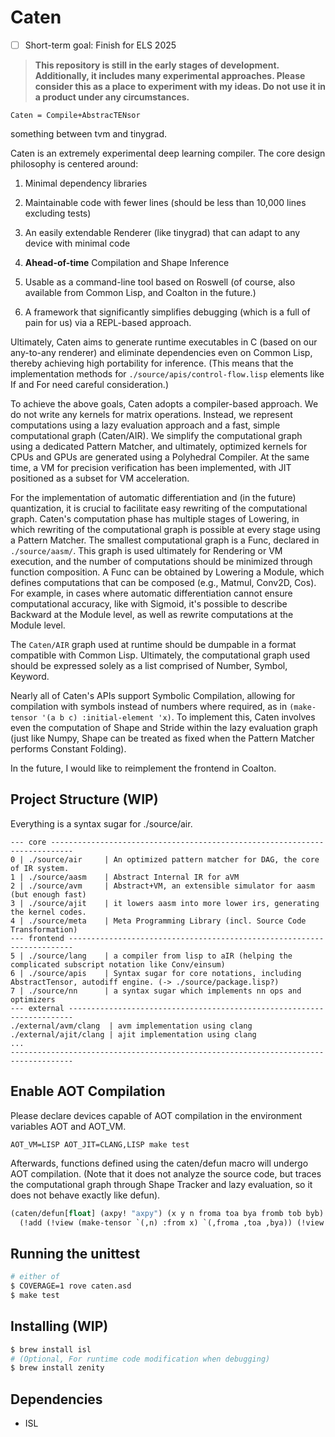 # Caten

- [ ] Short-term goal: Finish for ELS 2025

> **This repository is still in the early stages of development. Additionally, it includes many experimental approaches. Please consider this as a place to experiment with my ideas. Do not use it in a product under any circumstances.**

`Caten = Compile+AbstracTENsor`

something between tvm and tinygrad.

Caten is an extremely experimental deep learning compiler. The core design philosophy is centered around:

1. Minimal dependency libraries

2. Maintainable code with fewer lines (should be less than 10,000 lines excluding tests)

3. An easily extendable Renderer (like tinygrad) that can adapt to any device with minimal code

4. **Ahead-of-time** Compilation and Shape Inference

5. Usable as a command-line tool based on Roswell (of course, also available from Common Lisp, and Coalton in the future.)

6. A framework that significantly simplifies debugging (which is a full of pain for us) via a REPL-based approach.

Ultimately, Caten aims to generate runtime executables in C (based on our any-to-any renderer) and eliminate dependencies even on Common Lisp, thereby achieving high portability for inference. (This means that the implementation methods for `./source/apis/control-flow.lisp` elements like If and For need careful consideration.)

To achieve the above goals, Caten adopts a compiler-based approach. We do not write any kernels for matrix operations. Instead, we represent computations using a lazy evaluation approach and a fast, simple computational graph (Caten/AIR). We simplify the computational graph using a dedicated Pattern Matcher, and ultimately, optimized kernels for CPUs and GPUs are generated using a Polyhedral Compiler. At the same time, a VM for precision verification has been implemented, with JIT positioned as a subset for VM acceleration.

For the implementation of automatic differentiation and (in the future) quantization, it is crucial to facilitate easy rewriting of the computational graph. Caten's computation phase has multiple stages of Lowering, in which rewriting of the computational graph is possible at every stage using a Pattern Matcher. The smallest computational graph is a Func, declared in `./source/aasm/`. This graph is used ultimately for Rendering or VM execution, and the number of computations should be minimized through function composition. A Func can be obtained by Lowering a Module, which defines computations that can be composed (e.g., Matmul, Conv2D, Cos). For example, in cases where automatic differentiation cannot ensure computational accuracy, like with Sigmoid, it's possible to describe Backward at the Module level, as well as rewrite computations at the Module level.

The `Caten/AIR` graph used at runtime should be dumpable in a format compatible with Common Lisp. Ultimately, the computational graph used should be expressed solely as a list comprised of Number, Symbol, Keyword.

Nearly all of Caten's APIs support Symbolic Compilation, allowing for compilation with symbols instead of numbers where required, as in `(make-tensor '(a b c) :initial-element 'x)`. To implement this, Caten involves even the computation of Shape and Stride within the lazy evaluation graph (just like Numpy, Shape can be treated as fixed when the Pattern Matcher performs Constant Folding).

In the future, I would like to reimplement the frontend in Coalton.

## Project Structure (WIP)

Everything is a syntax sugar for ./source/air.

```
--- core ---------------------------------------------------------------------------
0 | ./source/air     | An optimized pattern matcher for DAG, the core of IR system.
1 | ./source/aasm    | Abstract Internal IR for aVM 
2 | ./source/avm     | Abstract+VM, an extensible simulator for aasm (but enough fast)
3 | ./source/ajit    | it lowers aasm into more lower irs, generating the kernel codes.
4 | ./source/meta    | Meta Programming Library (incl. Source Code Transformation)
--- frontend -----------------------------------------------------------------------
5 | ./source/lang    | a compiler from lisp to aIR (helping the complicated subscript notation like Conv/einsum) 
6 | ./source/apis    | Syntax sugar for core notations, including AbstractTensor, autodiff engine. (-> ./source/package.lisp?)
7 | ./source/nn      | a syntax sugar which implements nn ops and optimizers
--- external -----------------------------------------------------------------------
./external/avm/clang  | avm implementation using clang
./external/ajit/clang | ajit implementation using clang
...
------------------------------------------------------------------------------------
```

## Enable AOT Compilation

Please declare devices capable of AOT compilation in the environment variables AOT and AOT_VM.

```AOT_VM=LISP AOT_JIT=CLANG,LISP make test```

Afterwards, functions defined using the caten/defun macro will undergo AOT compilation. (Note that it does not analyze the source code, but traces the computational graph through Shape Tracker and lazy evaluation, so it does not behave exactly like defun).

```lisp
(caten/defun[float] (axpy! "axpy") (x y n froma toa bya fromb tob byb)
  (!add (!view (make-tensor `(,n) :from x) `(,froma ,toa ,bya)) (!view (make-tensor `(,n) :from y) `(,fromb ,tob ,byb)))) 
```

## Running the unittest

```sh
# either of
$ COVERAGE=1 rove caten.asd
$ make test
```

## Installing (WIP)

```sh
$ brew install isl
# (Optional, For runtime code modification when debugging)
$ brew install zenity
```

## Dependencies

- ISL
